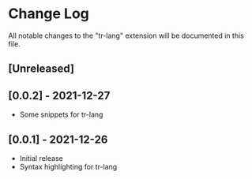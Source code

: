 # Change Log

All notable changes to the "tr-lang" extension will be documented in this file.

## [Unreleased]

## [0.0.2] - 2021-12-27

- Some snippets for tr-lang

## [0.0.1] - 2021-12-26

- Initial release
- Syntax highlighting for tr-lang
